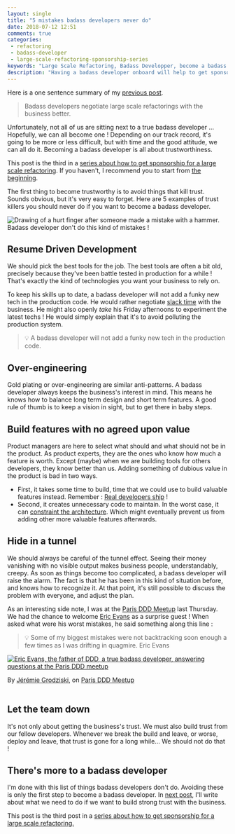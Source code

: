 ```yaml
---
layout: single
title: "5 mistakes badass developers never do"
date: 2018-07-12 12:51
comments: true
categories: 
 - refactoring
 - badass-developer
 - large-scale-refactoring-sponsorship-series
keywords: "Large Scale Refactoring, Badass Developper, become a badass developer, refactoring large software projects, refactoring large software systems, refactoring large code base, refactoring in large software projects"
description: "Having a badass developer onboard will help to get sponsorship for a large scale refactoring. If you don't have a badass developer nearby, or / and if you want to become one yourself, read on. Here are a five mistakes to avoid in order to become a badass developer."
---
```

Here is a one sentence summary of my [previous post](/why-we-need-badass-developers-to-perform-large-scale-refactorings/).

> Badass developers negotiate large scale refactorings with the business better.

 Unfortunately, not all of us are sitting next to a true badass developer ... Hopefully, we can all become one ! Depending on our track record, it's going to be more or less difficult, but with time and the good attitude, we can all do it. Becoming a badass developer is all about trustworthiness.

This post is the third in a [series about how to get sponsorship for a large scale refactoring]({{site.baseurl}}/categories/#large-scale-refactoring-sponsorship-series). If you haven't, I recommend you to start from [the beginning](/how-to-convince-your-business-to-sponsor-a-large-scale-refactoring/).

The first thing to become trustworthy is to avoid things that kill trust. Sounds obvious, but it's very easy to forget. Here are 5 examples of trust killers you should never do if you want to become a badass developer.

![Drawing of a hurt finger after someone made a mistake with a hammer. Badass developer don't do this kind of mistakes !]({{site.url}}{{site.baseurl}}/imgs/2018-07-03-5-mistakes-badass-developers-never-do/mistake.jpg)

## Resume Driven Development

We should pick the best tools for the job. The best tools are often a bit old, precisely because they've been battle tested in production for a while ! That's exactly the kind of technologies you want your business to rely on.

To keep his skills up to date, a badass developer will not add a funky new tech in the production code. He would rather negotiate [slack time](http://www.jamesshore.com/Agile-Book/slack.html) with the business. He might also openly _take_ his Friday afternoons to experiment the latest techs ! He would simply explain that it's to avoid polluting the production system.

> 💡 A badass developer will not add a funky new tech in the production code.

## Over-engineering

Gold plating or over-engineering are similar anti-patterns. A badass developer always keeps the business's interest in mind. This means he knows how to balance long term design and short term features. A good rule of thumb is to keep a vision in sight, but to get there in baby steps.

## Build features with no agreed upon value

Product managers are here to select what should and what should not be in the product. As product experts, they are the ones who know how much a feature is worth. Except (maybe) when we are building tools for others developers, they know better than us. Adding something of dubious value in the product is bad in two ways. 

*   First, it takes some time to build, time that we could use to build valuable features instead. Remember : [Real developers ship](/real-developers-ship/) !
*   Second, it creates unnecessary code to maintain. In the worst case, it can [constraint the architecture](/incremental-architecture-a-cure-against-architecture-astronauts/). Which might eventually prevent us from adding other more valuable features afterwards.

## Hide in a tunnel

We should always be careful of the tunnel effect. Seeing their money vanishing with no visible output makes business people, understandably, creepy. As soon as things become too complicated, a badass developer will raise the alarm. The fact is that he has been in this kind of situation before, and knows how to recognize it. At that point, it's still possible to discuss the problem with everyone, and adjust the plan.

As an interesting side note, I was at the [Paris DDD Meetup](https://www.meetup.com/fr-FR/DDD-Paris/) last Thursday. We had the chance to welcome [Eric Evans](https://twitter.com/ericevans0) as a surprise guest ! When asked what were his worst mistakes, he said something along this line :

> 💡 Some of my biggest mistakes were not backtracking soon enough a few times as I was drifting in quagmire. Eric Evans

[![Eric Evans, the father of DDD, a true badass developer, answering questions at the Paris DDD meetup]({{site.url}}{{site.baseurl}}/imgs/2018-07-03-5-mistakes-badass-developers-never-do/eric-evans-ddd-paris.jpg)](https://www.meetup.com/fr-FR/DDD-Paris/events/248022866/)<div class="image-credits">By <a href="https://www.grodziski.com/">Jérémie Grodziski</a>, on <a href="https://www.meetup.com/fr-FR/DDD-Paris/events/248022866/">Paris DDD Meetup</a></div><br>

## Let the team down

It's not only about getting the business's trust. We must also build trust from our fellow developers. Whenever we break the build and leave, or worse, deploy and leave, that trust is gone for a long while... We should not do that !

## There's more to a badass developer

I'm done with this list of things badass developers don't do. Avoiding these is only the first step to become a badass developer. In [next post](/principles-that-will-make-you-become-a-badass-developer/), I'll write about what we need to do if we want to build strong trust with the business.

This post is the third post in a [series about how to get sponsorship for a large scale refactoring.]({{site.baseurl}}/categories/#large-scale-refactoring-sponsorship-series)
